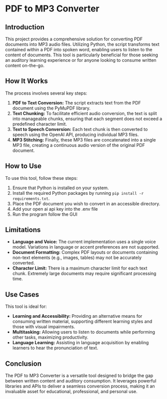 # PDF to MP3 Converter

## Introduction
This project provides a comprehensive solution for converting PDF documents into MP3 audio files. Utilizing Python, the script transforms text contained within a PDF into spoken word, enabling users to listen to the content of documents. This tool is particularly beneficial for those seeking an auditory learning experience or for anyone looking to consume written content on-the-go.

## How It Works
The process involves several key steps:
1. **PDF to Text Conversion:** The script extracts text from the PDF document using the PyMuPDF library.
2. **Text Chunking:** To facilitate efficient audio conversion, the text is split into manageable chunks, ensuring that each segment does not exceed a predefined character limit.
3. **Text to Speech Conversion:** Each text chunk is then converted to speech using the OpenAI API, producing individual MP3 files.
4. **MP3 Stitching:** Finally, these MP3 files are concatenated into a single MP3 file, creating a continuous audio version of the original PDF document.

## How to Use
To use this tool, follow these steps:
1. Ensure that Python is installed on your system.
2. Install the required Python packages by running `pip install -r requirements.txt`.
3. Place the PDF document you wish to convert in an accessible directory.
4. Add your open ai api key into the .env file
5. Run the program follow the GUI 

## Limitations
- **Language and Voice:** The current implementation uses a single voice model. Variations in language or accent preferences are not supported.
- **Document Formatting:** Complex PDF layouts or documents containing non-text elements (e.g., images, tables) may not be accurately converted.
- **Character Limit:** There is a maximum character limit for each text chunk. Extremely large documents may require significant processing time.

## Use Cases
This tool is ideal for:
- **Learning and Accessibility:** Providing an alternative means for consuming written material, supporting different learning styles and those with visual impairments.
- **Multitasking:** Allowing users to listen to documents while performing other tasks, maximizing productivity.
- **Language Learning:** Assisting in language acquisition by enabling learners to hear the pronunciation of text.

## Conclusion
The PDF to MP3 Converter is a versatile tool designed to bridge the gap between written content and auditory consumption. It leverages powerful libraries and APIs to deliver a seamless conversion process, making it an invaluable asset for educational, professional, and personal use.
